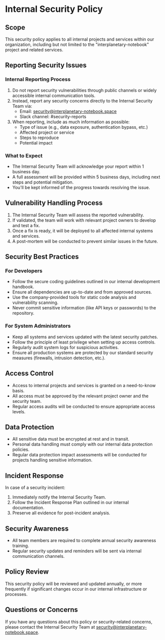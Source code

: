 # Internal Security Policy

## Scope

This security policy applies to all internal projects and services within our organization, including but not limited to the "interplanetary-notebook" project and related services.

## Reporting Security Issues

### Internal Reporting Process

1. Do not report security vulnerabilities through public channels or widely accessible internal communication tools.
2. Instead, report any security concerns directly to the Internal Security Team via:
    - Email: <security@interplanetary-notebook.space>
    - Slack channel: #security-reports
3. When reporting, include as much information as possible:
    - Type of issue (e.g., data exposure, authentication bypass, etc.)
    - Affected project or service
    - Steps to reproduce
    - Potential impact

### What to Expect

- The Internal Security Team will acknowledge your report within 1 business day.
- A full assessment will be provided within 5 business days, including next steps and potential mitigation.
- You'll be kept informed of the progress towards resolving the issue.

## Vulnerability Handling Process

1. The Internal Security Team will assess the reported vulnerability.
2. If validated, the team will work with relevant project owners to develop and test a fix.
3. Once a fix is ready, it will be deployed to all affected internal systems and services.
4. A post-mortem will be conducted to prevent similar issues in the future.

## Security Best Practices

### For Developers

- Follow the secure coding guidelines outlined in our internal development handbook.
- Ensure all dependencies are up-to-date and from approved sources.
- Use the company-provided tools for static code analysis and vulnerability scanning.
- Never commit sensitive information (like API keys or passwords) to the repository.

### For System Administrators

- Keep all systems and services updated with the latest security patches.
- Follow the principle of least privilege when setting up access controls.
- Regularly audit system logs for suspicious activities.
- Ensure all production systems are protected by our standard security measures (firewalls, intrusion detection, etc.).

## Access Control

- Access to internal projects and services is granted on a need-to-know basis.
- All access must be approved by the relevant project owner and the security team.
- Regular access audits will be conducted to ensure appropriate access levels.

## Data Protection

- All sensitive data must be encrypted at rest and in transit.
- Personal data handling must comply with our internal data protection policies.
- Regular data protection impact assessments will be conducted for projects handling sensitive information.

## Incident Response

In case of a security incident:

1. Immediately notify the Internal Security Team.
2. Follow the Incident Response Plan outlined in our internal documentation.
3. Preserve all evidence for post-incident analysis.

## Security Awareness

- All team members are required to complete annual security awareness training.
- Regular security updates and reminders will be sent via internal communication channels.

## Policy Review

This security policy will be reviewed and updated annually, or more frequently if significant changes occur in our internal infrastructure or processes.

## Questions or Concerns

If you have any questions about this policy or security-related concerns, please contact the Internal Security Team at <security@interplanetary-notebook.space>.
